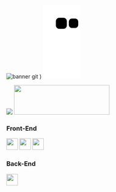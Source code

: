 ![banner git](https://github.com/Ana-Caroline-Gouvea/Ana-Caroline-Gouvea/assets/126121435/58dde5b0-385e-4bc3-86c9-8e2feff55fb3)
)
![Snake gif](https://github.com/Ana-Caroline-Gouvea/Ana-Caroline-Gouvea/blob/output/github-contribution-grid-snake.svg)

<div>
 
 <img width ="340" src="https://github-readme-stats.vercel.app/api?username=Ana-Caroline-Gouvea&theme=midnight-purple&show_icons=true"/>
 <img height="77em" width="250em" src="https://github-readme-stats.vercel.app/api/top-langs/?username=Ana-Caroline-Gouvea&layout=compact&theme=midnight-purple"/>

</div>

### Front-End

  <div display:flex>
    <img height="30em" width="30em"
 src="https://cdn.jsdelivr.net/gh/devicons/devicon/icons/html5/html5-original.svg" />
    <img height="30em" width="30em"
 src="https://cdn.jsdelivr.net/gh/devicons/devicon/icons/css3/css3-original.svg" />       
    <img height="30em" width="30em"
 src="https://cdn.jsdelivr.net/gh/devicons/devicon/icons/javascript/javascript-original.svg" />
  </div>

  ### Back-End
  
  <div display:flex>
    <img height="30em" width="30em"
 src="https://cdn.jsdelivr.net/gh/devicons/devicon/icons/javascript/javascript-original.svg" />
  </div>
          
